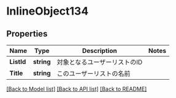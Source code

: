 # InlineObject134

## Properties

Name | Type | Description | Notes
------------ | ------------- | ------------- | -------------
**ListId** | **string** | 対象となるユーザーリストのID | 
**Title** | **string** | このユーザーリストの名前 | 

[[Back to Model list]](../README.md#documentation-for-models) [[Back to API list]](../README.md#documentation-for-api-endpoints) [[Back to README]](../README.md)


